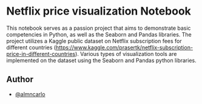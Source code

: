 # Netflix price visualization Notebook

This notebook serves as a passion project that aims to demonstrate basic competencies in Python, as well as the Seaborn and Pandas libraries.
The project utilizes a Kaggle public dataset on Netflix subscription fees for different countries (https://www.kaggle.com/prasertk/netflix-subscription-price-in-different-countries).
Various types of visualization tools are implemented on the dataset using the Seaborn and Pandas python libraries.


## Author

- [@almncarlo](https://github.com/almncarlo)
